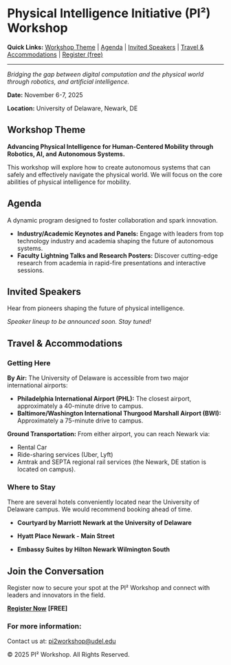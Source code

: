 # Physical Intelligence Initiative (PI²) Workshop


**Quick Links:**
[Workshop Theme](#workshop-theme) | [Agenda](#agenda) | [Invited Speakers](#invited-speakers) | [Travel & Accommodations](#travel--accommodations) | [Register (free)](#join-the-conversation)

---

*Bridging the gap between digital computation and the physical world through robotics, and artificial intelligence.*

**Date:** November 6-7, 2025

**Location:** University of Delaware, Newark, DE

## Workshop Theme

**Advancing Physical Intelligence for Human-Centered Mobility through Robotics, AI, and Autonomous Systems.**

This workshop will explore how to create autonomous systems that can safely and effectively navigate the physical world.
We will focus on the core abilities of physical intelligence for mobility.

## Agenda

A dynamic program designed to foster collaboration and spark innovation.

* **Industry/Academic Keynotes and Panels:** Engage with leaders from top technology industry and academia shaping the future of autonomous systems.
* **Faculty Lightning Talks and Research Posters:** Discover cutting-edge research from academia in rapid-fire presentations and interactive sessions.

## Invited Speakers

Hear from pioneers shaping the future of physical intelligence.

*Speaker lineup to be announced soon. Stay tuned!*

## Travel & Accommodations

### Getting Here

**By Air:** The University of Delaware is accessible from two major international airports:
* **Philadelphia International Airport (PHL):** The closest airport, approximately a 40-minute drive to campus.
* **Baltimore/Washington International Thurgood Marshall Airport (BWI):** Approximately a 75-minute drive to campus.

**Ground Transportation:** From either airport, you can reach Newark via:
* Rental Car
* Ride-sharing services (Uber, Lyft)
* Amtrak and SEPTA regional rail services (the Newark, DE station is located on campus).

### Where to Stay

There are several hotels conveniently located near the University of Delaware campus. We would recommend booking ahead of time.

* **Courtyard by Marriott Newark at the University of Delaware**

* **Hyatt Place Newark - Main Street**

* **Embassy Suites by Hilton Newark Wilmington South**

## Join the Conversation

Register now to secure your spot at the PI² Workshop and connect with leaders and innovators in the field.

[**Register Now**]([https://udel.edu/~ghuang/](https://udel.ungerboeck.net/prod/emc00/register.aspx?aat=45715937454c4f424a6a47625a4e6d5667426c77726b71533333304b5759616e47395a784c4244336c51453d)) **[FREE]**

### For more information:

Contact us at: [pi2workshop@udel.edu](mailto:pi2workshop@udel.edu)

© 2025 PI² Workshop. All Rights Reserved.
